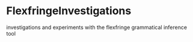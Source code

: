 # FlexfringeInvestigations
investigations and experiments with the flexfringe grammatical inference tool
